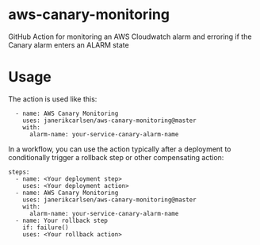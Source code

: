 # aws-canary-monitoring
GitHub Action for monitoring an AWS Cloudwatch alarm and erroring if the Canary alarm enters an ALARM state

# Usage
The action is used like this:

```
  - name: AWS Canary Monitoring
    uses: janerikcarlsen/aws-canary-monitoring@master
    with:
      alarm-name: your-service-canary-alarm-name
```

In a workflow, you can use the action typically after a deployment to conditionally trigger a rollback step or other compensating action:

```
steps:
  - name: <Your deployment step>
    uses: <Your deployment action>
  - name: AWS Canary Monitoring
    uses: janerikcarlsen/aws-canary-monitoring@master
    with:
      alarm-name: your-service-canary-alarm-name
  - name: Your rollback step
    if: failure()
    uses: <Your rollback action>
```